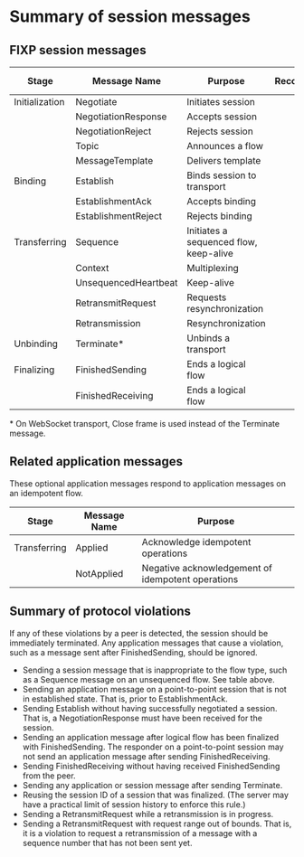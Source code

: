 # Summary of session messages

## FIXP session messages

| Stage          | Message Name         | Purpose                                | Recoverable   | Idempotent   | Unsequenced / None | Multicast |
|----------------|----------------------|----------------------------------------|:-------------:|:------------:|:------------------:|:---------:|
| Initialization | Negotiate            | Initiates session                      | •             | •            | •                  |           |
|                | NegotiationResponse  | Accepts session                        | •             | •            | •                  |           |
|                | NegotiationReject    | Rejects session                        | •             | •            | •                  |           |
|                | Topic                | Announces a flow                       |               |              |                    | •         |
|                | MessageTemplate      | Delivers template                      | •             | •            | •                  | •         |
| Binding        | Establish            | Binds session to transport             | •             | •            | •                  |           |
|                | EstablishmentAck     | Accepts binding                        | •             | •            | •                  |           |
|                | EstablishmentReject  | Rejects binding                        | •             | •            | •                  |           |
| Transferring   | Sequence             | Initiates a sequenced flow, keep-alive | •             | •            |                    | •         |
|                | Context              | Multiplexing                           | •             | •            | •                  | •         |
|                | UnsequencedHeartbeat | Keep-alive                             |               |              | •                  |           |
|                | RetransmitRequest    | Requests resynchronization             | •             |              |                    |           |
|                | Retransmission       | Resynchronization                      | •             |              |                    |           |
| Unbinding      | Terminate*            | Unbinds a transport                    | •             | •            | •                  |           |
| Finalizing     | FinishedSending      | Ends a logical flow                    | •             | •            | •                  | •         |
|                | FinishedReceiving    | Ends a logical flow                    | •             | •            | •                  | •         |

\* On WebSocket transport, Close frame is used instead of the Terminate message.

## Related application messages

These optional application messages respond to application messages on an idempotent flow.

| Stage        | Message Name | Purpose                                           |
|--------------|--------------|---------------------------------------------------|
| Transferring | Applied      | Acknowledge idempotent operations                 |
|              | NotApplied   | Negative acknowledgement of idempotent operations |

## Summary of protocol violations

If any of these violations by a peer is detected, the session should be immediately terminated. Any application messages that cause a violation, such as a message sent after FinishedSending, should be ignored.

- Sending a session message that is inappropriate to the flow type, such as a Sequence message on an unsequenced flow. See table above.
- Sending an application message on a point-to-point session that is not in established state. That is, prior to EstablishmentAck.
- Sending Establish without having successfully negotiated a session. That is, a NegotiationResponse must have been received for the session.
- Sending an application message after logical flow has been finalized with FinishedSending. The responder on a point-to-point session may not send an application message after sending FinishedReceiving.
- Sending FinishedReceiving without having received FinishedSending from the peer.
- Sending any application or session message after sending Terminate.
- Reusing the session ID of a session that was finalized. (The server may have a practical limit of session history to enforce this rule.)
- Sending a RetransmitRequest while a retransmission is in progress.
- Sending a RetransmitRequest with request range out of bounds. That is, it is a violation to request a retransmission of a message with a sequence number that has not been sent yet.
